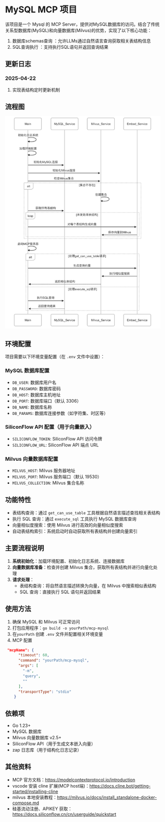 # MySQL MCP 项目

该项目是一个 Mysql 的 MCP Server，提供对MySQL数据库的访问。结合了传统关系型数据库(MySQL)和向量数据库(Milvus)的优势，实现了以下核心功能：
1. 数据库schemas查询 ：允许LLMs通过自然语言查询获取相关表结构信息
2. SQL查询执行 ：支持执行SQL语句并返回查询结果

## 更新日志
### 2025-04-22
1. 实现表结构定时更新机制


## 流程图
![流程图](process.png)


## 环境配置

项目需要以下环境变量配置（在 `.env` 文件中设置）：

### MySQL 数据库配置
- `DB_USER`: 数据库用户名
- `DB_PASSWORD`: 数据库密码
- `DB_HOST`: 数据库主机地址
- `DB_PORT`: 数据库端口（默认 3306）
- `DB_NAME`: 数据库名称
- `DB_PARAMS`: 数据库连接参数（如字符集、时区等）

### SiliconFlow API 配置（用于向量嵌入）
- `SILICONFLOW_TOKEN`: SiliconFlow API 访问令牌
- `SILICONFLOW_URL`: SiliconFlow API 端点 URL

### Milvus 向量数据库配置
- `MILVUS_HOST`: Milvus 服务器地址
- `MILVUS_PORT`: Milvus 服务端口（默认 19530）
- `MILVUS_COLLECTION`: Milvus 集合名称

## 功能特性

- 表结构查询：通过 `get_can_use_table` 工具根据自然语言描述查找相关表结构
- 执行 SQL 查询：通过 `execute_sql` 工具执行 MySQL 数据库查询
- 向量相似度搜索：使用 Milvus 进行高效的向量相似度搜索
- 自动表结构索引：系统启动时自动获取所有表结构并创建向量索引

##  主要流程说明

1. **系统初始化**：加载环境配置、初始化日志系统、连接数据库
2. **向量数据库准备**：检查并创建 Milvus 集合，获取所有表结构并进行向量化处理
3. **请求处理**：
   - 表结构查询：将自然语言描述转换为向量，在 Milvus 中搜索相似表结构
   - SQL 查询：直接执行 SQL 语句并返回结果
  


## 使用方法

1. 确保 MySQL 和 Milvus 可正常访问
2. 打包应用程序：`go build -o yourPath/mcp-mysql`
3. 在`yourPath` 创建 `.env` 文件并配置相关环境变量
4. MCP 配置 
```json
 "mcpName": {
      "timeout": 60,
      "command": "yourPath/mcp-mysql",
      "args": [
        "-m",
        "query",
        ""
      ],
      "transportType": "stdio"
    }
   ```

## 依赖项

- Go 1.23+
- MySQL 数据库
- Milvus 向量数据库 v2.5+
- SiliconFlow API（用于生成文本嵌入向量）
- zap 日志库（用于结构化日志记录）

## 其他资料
* MCP 官方文档：https://modelcontextprotocol.io/introduction
* vscode 安装 cline 扩展(MCP host端)：https://docs.cline.bot/getting-started/installing-cline
* milvus 本地安装教程：https://milvus.io/docs/install_standalone-docker-compose.md
* 硅基流动注册、APIKEY 获取：https://docs.siliconflow.cn/cn/userguide/quickstart
